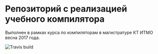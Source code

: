 # Репозиторий с реализацией учебного компилятора
Выполнен в рамках курса по компиляторам в магистратуре КТ ИТМО весна 2017 года.

![Travis build](https://travis-ci.org/zyulyaev/itmo-compiler.svg?branch=master)